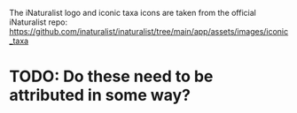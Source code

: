 The iNaturalist logo and iconic taxa icons are taken from the official iNaturalist repo: https://github.com/inaturalist/inaturalist/tree/main/app/assets/images/iconic_taxa

# TODO: Do these need to be attributed in some way?
